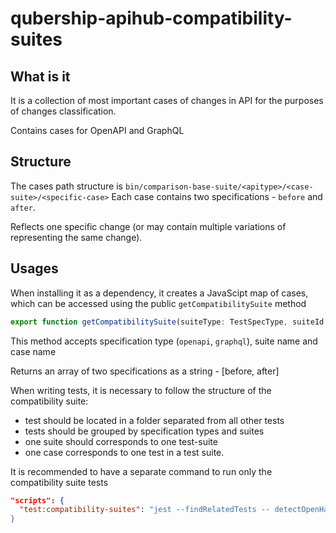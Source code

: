 # qubership-apihub-compatibility-suites

## What is it

It is a collection of most important cases of changes in API for the purposes of changes classification.

Contains cases for OpenAPI and GraphQL

## Structure
The cases path structure is `bin/comparison-base-suite/<apitype>/<case-suite>/<specific-case>`
Each case contains two specifications - `before` and `after`. 

Reflects one specific change (or may contain multiple variations of representing the same change).

## Usages
When installing it as a dependency, it creates a JavaScipt map of cases, which can be accessed using the public `getCompatibilitySuite` method

```JavaScript
export function getCompatibilitySuite(suiteType: TestSpecType, suiteId: string, testId: string): [string, string]
```

This method accepts specification type (`openapi`, `graphql`), suite name and case name

Returns an array of two specifications as a string - [before, after]

When writing tests, it is necessary to follow the structure of the compatibility suite:
- test should be located in a folder separated from all other tests
- tests should be grouped by specification types and suites
- one suite should corresponds to one test-suite
- one case corresponds to one test in a test suite.

It is recommended to have a separate command to run only the compatibility suite tests
```JSON
"scripts": {
  "test:compatibility-suites": "jest --findRelatedTests -- detectOpenHandles test/compatibility-suites/*
}
```